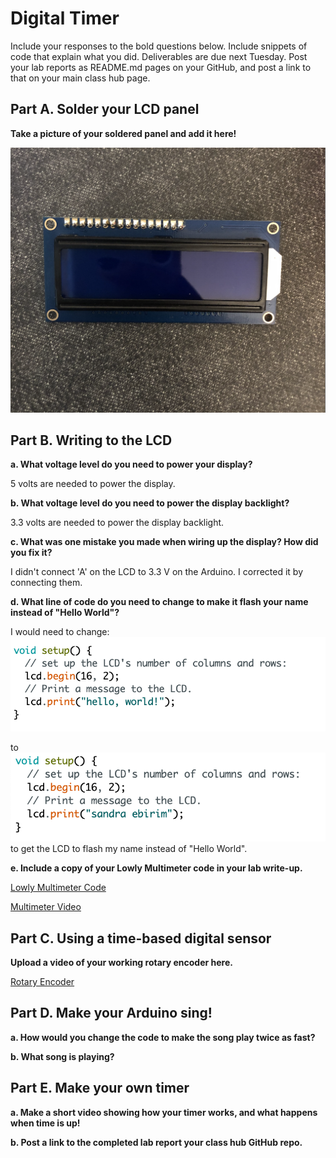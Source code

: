 # Digital Timer
 
Include your responses to the bold questions below. Include snippets of code that explain what you did. Deliverables are due next Tuesday. Post your lab reports as README.md pages on your GitHub, and post a link to that on your main class hub page.

## Part A. Solder your LCD panel

**Take a picture of your soldered panel and add it here!**

![soldered](https://github.com/sandraebirim/IDD-Fa19-Lab2/blob/master/soldered.png)

## Part B. Writing to the LCD
 
**a. What voltage level do you need to power your display?**

5 volts are needed to power the display. 

**b. What voltage level do you need to power the display backlight?**
   
3.3 volts are needed to power the display backlight. 

**c. What was one mistake you made when wiring up the display? How did you fix it?**

I didn't connect 'A' on the LCD to 3.3 V on the Arduino. I corrected it by connecting them. 

**d. What line of code do you need to change to make it flash your name instead of "Hello World"?**

I would need to change: ![before](https://github.com/sandraebirim/IDD-Fa19-Lab2/blob/master/before.png)

to ![after](https://github.com/sandraebirim/IDD-Fa19-Lab2/blob/master/name.png) to get the LCD to flash my name instead of "Hello World". 

 
**e. Include a copy of your Lowly Multimeter code in your lab write-up.**

[Lowly Multimeter Code](https://github.com/sandraebirim/IDD-Fa19-Lab2/blob/master/AnalogInput.ino)

[Multimeter Video](https://youtu.be/2udTIJzNpbs)

## Part C. Using a time-based digital sensor

**Upload a video of your working rotary encoder here.**

[Rotary Encoder](https://youtu.be/nr3Y8c-nSac)

## Part D. Make your Arduino sing!

**a. How would you change the code to make the song play twice as fast?**
 
**b. What song is playing?**


## Part E. Make your own timer

**a. Make a short video showing how your timer works, and what happens when time is up!**

**b. Post a link to the completed lab report your class hub GitHub repo.**
